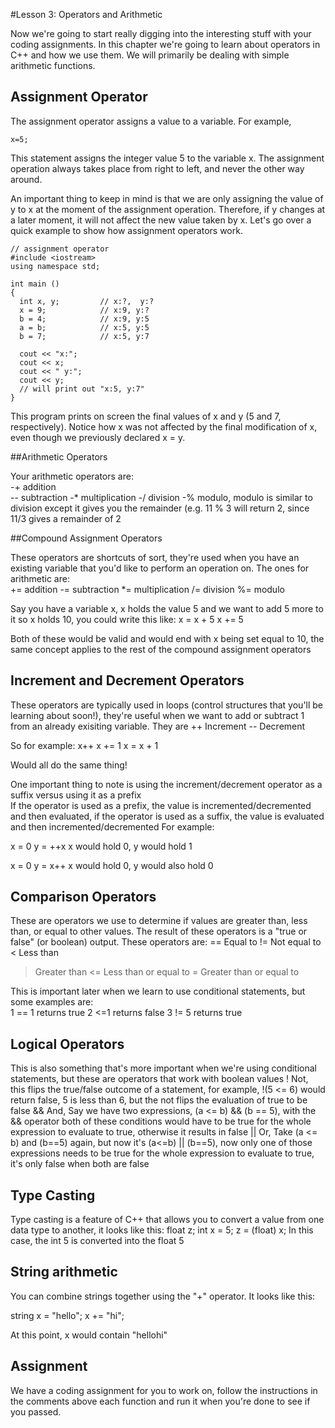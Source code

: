 #Lesson 3: Operators and Arithmetic


Now we're going to start really digging into the interesting stuff with your coding assignments.  In this chapter we're going to learn about operators in C++ and how we use them. We will primarily be dealing with simple arithmetic functions.

## Assignment Operator

The assignment operator assigns a value to a variable. For example,

    x=5;

This statement assigns the integer value 5 to the variable x. The assignment operation always takes place from right to left, and never the other way around.

An important thing to keep in mind is that we are only assigning the value of y to x at the moment of the assignment operation. Therefore, if y changes at a later moment, it will not affect the new value taken by x. Let's go over a quick example to show how assignment operators work.

    // assignment operator
    #include <iostream>
    using namespace std;
    
    int main ()
    {
      int x, y;         // x:?,  y:?
      x = 9;            // x:9, y:?
      b = 4;            // x:9, y:5
      a = b;            // x:5, y:5
      b = 7;            // x:5, y:7
    
      cout << "x:";
      cout << x;
      cout << " y:";
      cout << y;
      // will print out "x:5, y:7"
    }

This program prints on screen the final values of x and y (5 and 7, respectively). Notice how x was not affected by the final modification of x, even though we previously declared x = y.




##Arithmetic Operators

Your arithmetic operators are:  
-+	addition		
--	subtraction
-*	multiplication
-/	division
-%	modulo, modulo is similar to division except it gives you the remainder (e.g. 11 % 3 will return 2, since 11/3 gives a remainder of 2


##Compound Assignment Operators


These operators are shortcuts of sort, they're used when you have an existing variable that you'd like to perform an operation on.  The ones for arithmetic are:  
+=	addition
-=	subtraction
*=	multiplication
/=	division
%=	modulo

Say you have a variable x, x holds the value 5 and we want to add 5 more to it so x holds 10, you could write this like:
x = x + 5
x += 5

Both of these would be valid and would end with x being set equal to 10, the same concept applies to the rest of the compound assignment operators

Increment and Decrement Operators
----------

These operators are typically used in loops (control structures that you'll be learning about soon!), they're useful when we want to add or subtract 1 from an already exisiting variable. They are
++	Increment
--	Decrement   

So for example:
x++
x += 1
x = x + 1

Would all do the same thing!

One important thing to note is using the increment/decrement operator as a suffix versus using it as a prefix  
If the operator is used as a prefix, the value is incremented/decremented and then evaluated, if the operator is used as a suffix, the value is evaluated and then incremented/decremented
For example:

x = 0
y = ++x
x would hold 0, y would hold 1

x = 0
y = x++
x would hold 0, y would also hold 0

Comparison Operators
----------
These are operators we use to determine if values are greater than, less than, or equal to other values.  The result of these operators is a "true or false" (or boolean) output.
These operators are:
==	Equal to
!=	Not equal to
<	Less than
>	Greater than
<=	Less than or equal to
>=	Greater than or equal to

This is important later when we learn to use conditional statements, but some examples are:  
1 == 1	returns true
2 <=1	returns false
3 != 5	returns true

Logical Operators
----------
This is also something that's more important when we're using conditional statements, but these are operators that work with boolean values 
!	Not, this flips the true/false outcome of a statement, for example, !(5 <= 6) would return false, 5 is less than 6, but the not flips the evaluation of true to be false
&&	And, Say we have two expressions, (a <= b) && (b == 5), with the && operator both of these conditions would have to be true for the whole expression to evaluate to true, otherwise it results in false
||	Or, Take (a <= b) and (b==5) again, but now it's (a<=b) || (b==5), now only one of those expressions needs to be true for the whole expression to evaluate to true, it's only false when both are false

Type Casting
----------
Type casting is a feature of C++ that allows you to convert a value from one data type to another, it looks like this:
float z;
int x = 5;
z = (float) x;
In this case, the int 5 is converted into the float 5

String arithmetic
----------
You can combine strings together using the "+" operator. It looks like this:

string x = "hello";
x += "hi";

At this point, x would contain "hellohi"

Assignment
----------
We have a coding assignment for you to work on, follow the instructions in the comments above each function and run it when you're done to see if you passed.
